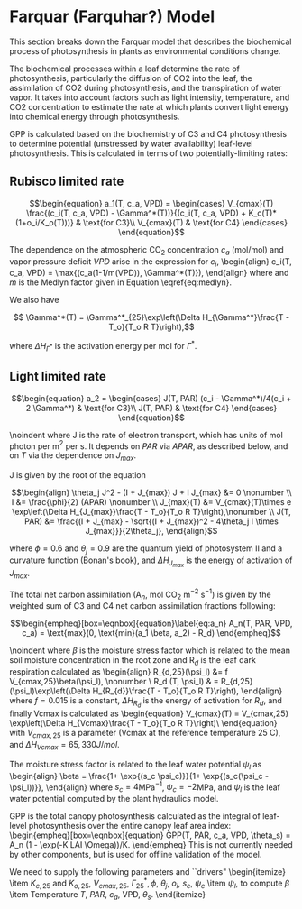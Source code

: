 # Farquar (Farquhar?) Model
This section breaks down the Farquar model that describes the biochemical process of photosynthesis in plants as environmental conditions change.

The biochemical processes within a leaf determine the rate of photosynthesis, particularly the diffusion of CO2 into the leaf, the assimilation of CO2 during photosynthesis, and the transpiration of water vapor. It takes into account factors such as light intensity, temperature, and CO2 concentration to estimate the rate at which plants convert light energy into chemical energy through photosynthesis.

GPP is calculated based on the biochemistry of C3 and C4 photosynthesis
to determine potential (unstressed by water availability) leaf-level photosynthesis. This is calculated in terms of two potentially-limiting rates:

## Rubisco limited rate

```math
\begin{equation}
a_1(T, c_a, VPD) =
\begin{cases}
      V_{cmax}(T)  \frac{(c_i(T, c_a, VPD) - \Gamma^*(T))}{(c_i(T, c_a, VPD) + K_c(T)*(1+o_i/K_o(T)))} & \text{for C3}\\
      V_{cmax}(T) & \text{for C4}
\end{cases}
\end{equation}
```

The dependence on the atmospheric CO$_2$ concentration $c_a$ (mol/mol) and vapor pressure deficit $VPD$ arise in the expression for $c_i$,
\begin{align}
    c_i(T, c_a, VPD) = \max{(c_a(1-1/m(VPD)), \Gamma^*(T)}),
\end{align}
where and $m$ is the Medlyn factor given in Equation \eqref{eq:medlyn}.

We also have
```math
    \Gamma^*(T) = \Gamma^*_{25}\exp\left(\Delta H_{\Gamma^*}\frac{T - T_o}{T_o R T}\right),
```

where $\Delta H_{\Gamma^*}$ is the activation energy per mol for $\Gamma^*$.

## Light limited rate

```math
\begin{equation}
a_2 =
\begin{cases}
      J(T, PAR) (c_i - \Gamma^*)/4(c_i + 2  \Gamma^*) & \text{for C3}\\
      J(T, PAR) & \text{for C4}
\end{cases}       
\end{equation}
```

\noindent where J is the rate of electron transport, which has units of mol photon per m$^2$ per s. It depends on $PAR$ via $APAR$, as described below, and on $T$ via the dependence on $J_{max}$.

J is given by the root of the equation
```math
\begin{align}
    \theta_j J^2 - (I + J_{max}) J + I J_{max} &= 0 \nonumber \\
    I &= \frac{\phi}{2} (APAR) \nonumber \\
    J_{max}(T) &= V_{cmax}(T)\times e \exp\left(\Delta H_{J_{max}}\frac{T - T_o}{T_o R T}\right),\nonumber \\
J(T, PAR) &= \frac{(I + J_{max} - \sqrt{(I + J_{max})^2 - 4\theta_j I \times J_{max}}}{2\theta_j},
\end{align}
```
where $\phi = 0.6$ and $\theta_j = 0.9$ are the quantum yield of photosystem II and a curvature function (Bonan's book), and $\Delta H_{J_{max}}$ is the energy of activation of $J_{max}$.

The total net carbon assimilation (A$_n$, mol CO$_2$ m$^{-2}$ s$^{-1}$) is given by the weighted sum of C3 and C4 net carbon assimilation fractions following:
```math
\begin{empheq}[box=\eqnbox]{equation}\label{eq:a_n}
A_n(T, PAR, VPD, c_a) = \text{max}(0, \text{min}(a_1 \beta, a_2) - R_d)
\end{empheq}
```

\noindent where $\beta$ is the moisture stress factor which is related to the mean soil moisture concentration in the root zone and R$_d$ is the leaf dark respiration calculated as 
\begin{align}
    R_{d,25}(\psi_l) &= f V_{cmax,25}\beta(\psi_l), \nonumber \\
    R_d (T, \psi_l) & = R_{d,25}(\psi_l)\exp\left(\Delta H_{R_{d}}\frac{T - T_o}{T_o R T}\right),
\end{align}
where $f = 0.015$ is a constant, $\Delta H_{R_d}$ is the energy of activation for $R_d$, and finally 
Vcmax is calculated as 
\begin{equation}
V_{cmax}(T) = V_{cmax,25} \exp\left(\Delta H_{Vcmax}\frac{T - T_o}{T_o R T}\right)\\
\end{equation}
with $V_{cmax,25}$ is a parameter (Vcmax at the reference temperature 25 C), and $\Delta H_{Vcmax} = 65,330 J/mol$.

The moisture stress factor is related to the leaf water potential $\psi_l$ as
\begin{align}
    \beta = \frac{1+ \exp{(s_c \psi_c)}}{1+ \exp{(s_c(\psi_c - \psi_l))}},
\end{align}
where $s_c = 4$MPa$^{-1}$, $\psi_c = -2$MPa, and $\psi_l$ is the leaf water potential computed by the plant hydraulics model.

GPP is the total canopy photosynthesis calculated as the integral of leaf-level photosynthesis over the entire canopy leaf area index:
\begin{empheq}[box=\eqnbox]{equation}
GPP(T, PAR, c_a, VPD, \theta_s) = A_n  (1 - \exp(-K LAI \Omega))/K.
\end{empheq}
This is not currently needed by other components, but is used for offline validation of the model.

We need to supply the following parameters and ``drivers"
\begin{itemize}
    \item $K_{c,25}$ and $K_{o,25}$, $V_{cmax, 25}$, $\Gamma^*_{25},\phi$, $\theta_j$, $o_i$, $s_c$, $\psi_c$
    \item $\psi_l$, to compute $\beta$
    \item Temperature $T$, $PAR$, $c_a$, VPD, $\theta_s$.
\end{itemize}
